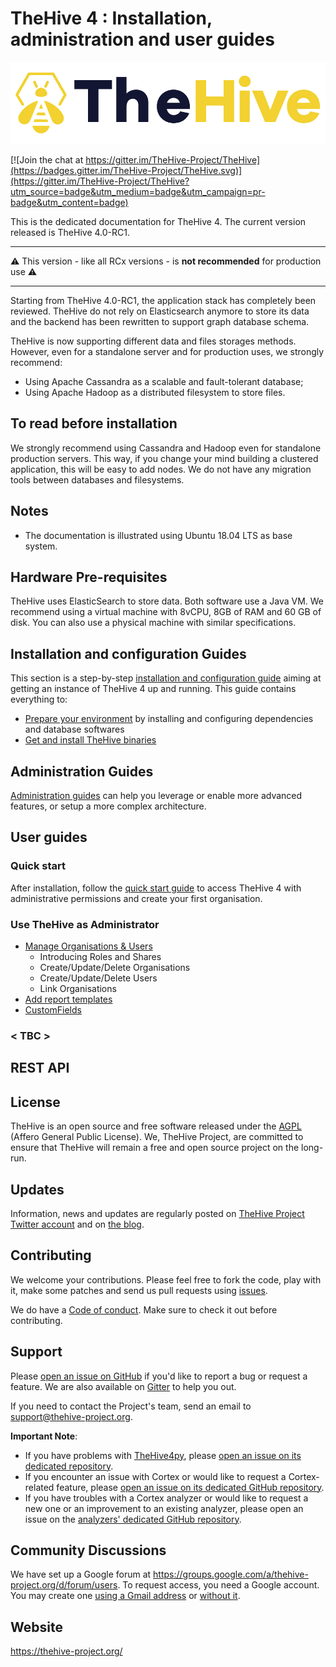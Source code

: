 # TheHive 4 : Installation, administration and user guides

![](files/thehive-logo.png)

[![Join the chat at https://gitter.im/TheHive-Project/TheHive](https://badges.gitter.im/TheHive-Project/TheHive.svg)](https://gitter.im/TheHive-Project/TheHive?utm_source=badge&utm_medium=badge&utm_campaign=pr-badge&utm_content=badge)

This is the dedicated documentation for TheHive 4. The current version released is TheHive 4.0-RC1. 



---

⚠️ This version - like all RCx versions - is **not recommended** for production use ⚠️

---



Starting from TheHive 4.0-RC1, the application stack has completely been reviewed. TheHive do not rely on Elasticsearch anymore to store its data and the backend has been rewritten to support graph database schema.

TheHive is now supporting different data and files storages methods. However, even for a standalone server and for production uses, we strongly recommend: 

- Using Apache Cassandra as a scalable and fault-tolerant database;
- Using Apache Hadoop as a distributed filesystem to store files.



## To read before installation

We strongly recommend using Cassandra and Hadoop even for standalone production servers. This way, if you change your mind building a clustered application, this will be easy to add nodes. We do not have any migration tools between databases and filesystems.


## Notes

- The documentation is illustrated using Ubuntu 18.04 LTS as base system. 

## Hardware Pre-requisites

TheHive uses ElasticSearch to store data. Both software use a Java VM. We recommend using a virtual machine with 8vCPU, 8GB of RAM and 60 GB of disk. You can also use a physical machine with similar specifications.

## Installation and configuration Guides

This section is a step-by-step [installation and configuration guide](Instatallation/README.md) aiming at getting an instance of TheHive 4 up and running. This guide contains everything to:

- [Prepare your environment](Installation/README.md#java_virtual_machine) by installing and configuring dependencies and database softwares
- [Get and install TheHive binaries](Installation/Packages_binaries.md)


## Administration Guides

[Administration guides](Administration/README.md) can help you leverage or enable more advanced features, or setup a more complex architecture. 

## User guides

### Quick start

After installation, follow the [quick start guide](User/Quick-start.md) to access TheHive 4 with administrative permissions and create your first organisation. 

### Use TheHive as Administrator

- [Manage Organisations & Users](User/manage_orgs_users.md)
	- Introducing Roles and Shares
	- Create/Update/Delete Organisations
	- Create/Update/Delete Users
	- Link Organisations
- [Add report templates](User/Report_templates.md)
- [CustomFields](User/CustomFields.md)

### < TBC > 




## REST API


## License
TheHive is an open source and free software released under the [AGPL](https://github.com/TheHive-Project/TheHive/blob/master/LICENSE) (Affero General Public License). We, TheHive Project, are committed to ensure that TheHive will remain a free and open source project on the long-run.

## Updates
Information, news and updates are regularly posted on [TheHive Project Twitter account](https://twitter.com/thehive_project) and on [the blog](https://blog.thehive-project.org/).

## Contributing
We welcome your contributions. Please feel free to fork the code, play with it, make some patches and send us pull requests using [issues](https://github.com/TheHive-Project/TheHive/issues).

We do have a [Code of conduct](code_of_conduct.md). Make sure to check it out before contributing.

## Support
Please [open an issue on GitHub](https://github.com/TheHive-Project/TheHive/issues) if you'd like to report a bug or request a feature. We are also available on [Gitter](https://gitter.im/TheHive-Project/TheHive) to help you out.

If you need to contact the Project's team, send an email to <support@thehive-project.org>.

**Important Note**:

- If you have problems with [TheHive4py](https://github.com/TheHive-Project/TheHive4py), please [open an issue on its dedicated repository](https://github.com/TheHive-Project/TheHive4py/issues/new).
- If you encounter an issue with Cortex or would like to request a Cortex-related feature, please [open an issue on its dedicated GitHub repository](https://github.com/TheHive-Project/Cortex/issues/new).
- If you have troubles with a Cortex analyzer or would like to request a new one or an improvement to an existing analyzer, please open an issue on the [analyzers' dedicated GitHub repository](https://github.com/TheHive-Project/cortex-analyzers/issues/new).

## Community Discussions
We have set up a Google forum at <https://groups.google.com/a/thehive-project.org/d/forum/users>. To request access, you need a Google account. You may create one [using a Gmail address](https://accounts.google.com/SignUp?hl=en) or [without it](https://accounts.google.com/SignUpWithoutGmail?hl=en).

## Website
<https://thehive-project.org/>

